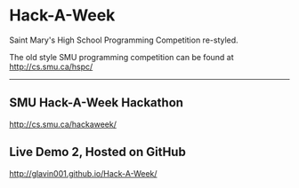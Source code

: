 Hack-A-Week
===========

Saint Mary's High School Programming Competition re-styled.

The old style SMU programming competition can be found at http://cs.smu.ca/hspc/ 

-----

## SMU Hack-A-Week Hackathon
http://cs.smu.ca/hackaweek/

## Live Demo 2, Hosted on GitHub
http://glavin001.github.io/Hack-A-Week/ 
